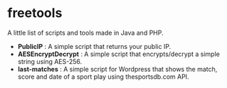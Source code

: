 # freetools

A little list of scripts and tools made in Java and PHP.

- **PublicIP** :  A simple script that returns your public IP.
- **AESEncryptDecrypt** :  A simple script that encrypts/decrypt a simple string using AES-256.
- **last-matches** :  A simple script for Wordpress that shows the match, score and date of a sport play using thesportsdb.com API.
